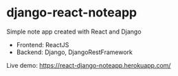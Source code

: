 # django-react-noteapp
Simple note app created with React and Django
- Frontend: ReactJS
- Backend: Django, DjangoRestFramework

Live demo: https://react-django-noteapp.herokuapp.com/
